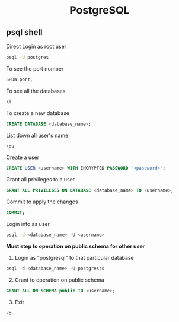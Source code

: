 <div align="center"><h1>PostgreSQL</h1></div>


## psql shell

Direct Login as root user 
```sh
psql -U postgres
```

To see the port number
```sql
SHOW port;
```

To see all the databases
```sql
\l
```

To create a new database
```sql
CREATE DATABASE <database_name>;
```

List down all user's name
```sql
\du
```

Create a user
```sql
CREATE USER <username> WITH ENCRYPTED PASSWORD '<password>';  
```

Grant all privileges to a user
```sql
GRANT ALL PRIVILEGES ON DATABASE <database_name> TO <username>;
```

Commit to apply the changes
```sql
COMMIT;
```

Login into as user
```sh
psql -d <database_name> -U <username>
```


**Must step to operation on public schema for other user**

1. Login as "postgresql" to that particular database
```sql
psql -d <database_name> -U postgresss
```

2. Grant to operation on public schema
```sql
GRANT ALL ON SCHEMA public TO <username>;
```

3. Exit
```sql
/q
```

